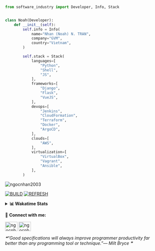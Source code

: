 ```python
from software_industry import Developer, Info, Stack


class Noah(Developer):
    def __init__(self):
        self.info = Info(
            name="Nhan (Noah) N. TRAN",
            company="GVM",
            country="Vietnam",
        )

        self.stack = Stack(
            languages=[
                "Python",
                "Shell",
                "JS",
            ],
            frameworks=[
                "Django",
                "Flask",
                "VueJS",
            ],
            devops=[
                "Jenkins",
                "CloudFormation",
                "Terraform",
                "Docker",
                "ArgoCD",
            ],
            clouds=[
                "AWS",
            ],
            virtualization=[
                "VirtualBox",
                "Vagrant",
                "Ansible",
            ],
        )
```
<img src="https://komarev.com/ghpvc/?username=ngocnhan2003&label=Profile%20views&color=0e75b6&style=flat" alt="ngocnhan2003" /> 

[![BUILD](https://github.com/ngocnhan2003/ngocnhan2003/actions/workflows/001_build.yml/badge.svg)](https://github.com/ngocnhan2003/ngocnhan2003/actions/workflows/001_build.yml)
[![REFRESH](https://github.com/ngocnhan2003/ngocnhan2003/actions/workflows/002_refresh.yml/badge.svg)](https://github.com/ngocnhan2003/ngocnhan2003/actions/workflows/002_refresh.yml)

<details> 
  <summary><b>📊 Wakatime Stats</b></summary>
  <br>
  
<!--START_SECTION:waka-->
![Code Time](http://img.shields.io/badge/Code%20Time-633%20hrs%208%20mins-blue)

**I'm a Night 🦉** 

```text
🌞 Morning    41 commits     ████░░░░░░░░░░░░░░░░░░░░░   18.64% 
🌆 Daytime    67 commits     ███████░░░░░░░░░░░░░░░░░░   30.45% 
🌃 Evening    47 commits     █████░░░░░░░░░░░░░░░░░░░░   21.36% 
🌙 Night      65 commits     ███████░░░░░░░░░░░░░░░░░░   29.55%

```
📅 **I'm Most Productive on Thursday** 

```text
Monday       36 commits     ████░░░░░░░░░░░░░░░░░░░░░   16.36% 
Tuesday      28 commits     ███░░░░░░░░░░░░░░░░░░░░░░   12.73% 
Wednesday    23 commits     ██░░░░░░░░░░░░░░░░░░░░░░░   10.45% 
Thursday     56 commits     ██████░░░░░░░░░░░░░░░░░░░   25.45% 
Friday       53 commits     ██████░░░░░░░░░░░░░░░░░░░   24.09% 
Saturday     9 commits      █░░░░░░░░░░░░░░░░░░░░░░░░   4.09% 
Sunday       15 commits     █░░░░░░░░░░░░░░░░░░░░░░░░   6.82%

```


📊 **This Week I Spent My Time On** 

```text
⌚︎ Time Zone: Asia/Ho_Chi_Minh

💬 Programming Languages: 
Go                       4 hrs 6 mins        ███████████████░░░░░░░░░░   61.59% 
Other                    40 mins             ██░░░░░░░░░░░░░░░░░░░░░░░   10.04% 
SQL                      34 mins             ██░░░░░░░░░░░░░░░░░░░░░░░   8.55% 
GraphQL                  30 mins             ██░░░░░░░░░░░░░░░░░░░░░░░   7.67% 
Bash                     15 mins             █░░░░░░░░░░░░░░░░░░░░░░░░   3.92%

🔥 Editors: 
GoLand                   4 hrs 52 mins       ██████████████████░░░░░░░   73.13% 
VS Code                  1 hr 47 mins        ██████░░░░░░░░░░░░░░░░░░░   26.87%

💻 Operating System: 
Linux                    6 hrs 39 mins       █████████████████████████   100.0%

```

**I Mostly Code in Python** 

```text
Python                   14 repos            ███████████░░░░░░░░░░░░░░   43.75% 
JavaScript               6 repos             ████░░░░░░░░░░░░░░░░░░░░░   18.75% 
TypeScript               2 repos             █░░░░░░░░░░░░░░░░░░░░░░░░   6.25% 
Kotlin                   2 repos             █░░░░░░░░░░░░░░░░░░░░░░░░   6.25% 
Vue                      2 repos             █░░░░░░░░░░░░░░░░░░░░░░░░   6.25%

```



 Last Updated on 11/11/2022 06:32:40 UTC+7
<!--END_SECTION:waka-->
</details>

🔗 **Connect with me:**

<a href="https://linkedin.com/in/ngocnhan2003" target="blank"><img align="center" src="https://raw.githubusercontent.com/rahuldkjain/github-profile-readme-generator/master/src/images/icons/Social/linked-in-alt.svg" alt="ngocnhan2003" height="30" width="40" /></a>
<a href="https://instagram.com/ngocnhan2003" target="blank"><img align="center" src="https://raw.githubusercontent.com/rahuldkjain/github-profile-readme-generator/master/src/images/icons/Social/instagram.svg" alt="ngocnhan2003" height="30" width="40" /></a>


<!--STARTS_HERE_QUOTE_README-->
<i>❝“Good specifications will always improve programmer productivity far better than any programming tool or technique.”— Milt Bryce   ❞</i>
<!--ENDS_HERE_QUOTE_README-->
